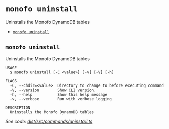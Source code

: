 `monofo uninstall`
==================

Uninstalls the Monofo DynamoDB tables

* [`monofo uninstall`](#monofo-uninstall)

## `monofo uninstall`

Uninstalls the Monofo DynamoDB tables

```
USAGE
  $ monofo uninstall [-C <value>] [-v] [-V] [-h]

FLAGS
  -C, --chdir=<value>  Directory to change to before executing command
  -V, --version        Show CLI version.
  -h, --help           Show this help message
  -v, --verbose        Run with verbose logging

DESCRIPTION
  Uninstalls the Monofo DynamoDB tables
```

_See code: [dist/src/commands/uninstall.ts](https://github.com/vital-software/monofo-buildkite-plugin/blob/v6.0.0/dist/src/commands/uninstall.ts)_
